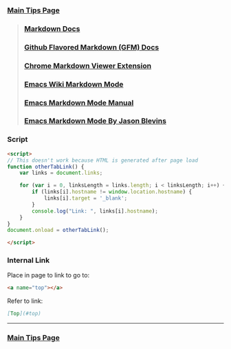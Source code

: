 
### [Main Tips Page](https://github.com/sethfuller/tips/blob/main/tech_tips/README.md)



> ### [Markdown Docs](https://www.markdownguide.org/)
> ### [Github Flavored Markdown (GFM) Docs](https://github.github.com/gfm/)
> ### [Chrome Markdown Viewer Extension](https://github.com/simov/markdown-viewer)
> ### [Emacs Wiki Markdown Mode](https://www.emacswiki.org/emacs/MarkdownMode)
> ### [Emacs Markdown Mode Manual](https://leanpub.com/markdown-mode/read)
> ### [Emacs Markdown Mode By Jason Blevins](https://jblevins.org/projects/markdown-mode/)

### Script

```html
<script>
// This doesn't work because HTML is generated after page load 
function otherTabLink() {
	var links = document.links;

	for (var i = 0, linksLength = links.length; i < linksLength; i++) {
		if (links[i].hostname != window.location.hostname) {
			links[i].target = '_blank';
		}
		console.log("Link: ", links[i].hostname);
	}
}
document.onload = otherTabLink();

</script>
```

### Internal Link
Place in page to link to go to:

```html
<a name="top"></a>
```

Refer to link:

```markdown
[Top](#top)
```

----------

### [Main Tips Page](https://github.com/sethfuller/tips/blob/main/tech_tips/README.md)

